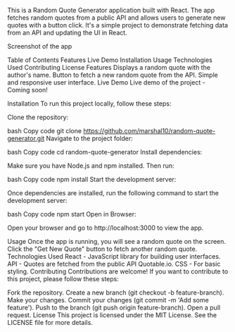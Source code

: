 This is a Random Quote Generator application built with React. The app fetches random quotes from a public API and allows users to generate new quotes with a button click. It's a simple project to demonstrate fetching data from an API and updating the UI in React.


Screenshot of the app

Table of Contents
Features
Live Demo
Installation
Usage
Technologies Used
Contributing
License
Features
Displays a random quote with the author's name.
Button to fetch a new random quote from the API.
Simple and responsive user interface.
Live Demo
Live demo of the project - Coming soon!

Installation
To run this project locally, follow these steps:

Clone the repository:

bash
Copy code
git clone https://github.com/marshal10/random-quote-generator.git
Navigate to the project folder:

bash
Copy code
cd random-quote-generator
Install dependencies:

Make sure you have Node.js and npm installed. Then run:

bash
Copy code
npm install
Start the development server:

Once dependencies are installed, run the following command to start the development server:

bash
Copy code
npm start
Open in Browser:

Open your browser and go to http://localhost:3000 to view the app.

Usage
Once the app is running, you will see a random quote on the screen.
Click the "Get New Quote" button to fetch another random quote.
Technologies Used
React - JavaScript library for building user interfaces.
API - Quotes are fetched from the public API Quotable.io.
CSS - For basic styling.
Contributing
Contributions are welcome! If you want to contribute to this project, please follow these steps:

Fork the repository.
Create a new branch (git checkout -b feature-branch).
Make your changes.
Commit your changes (git commit -m 'Add some feature').
Push to the branch (git push origin feature-branch).
Open a pull request.
License
This project is licensed under the MIT License. See the LICENSE file for more details.

